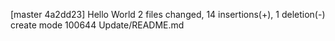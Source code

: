 [master 4a2dd23] Hello World
 2 files changed, 14 insertions(+), 1 deletion(-)
 create mode 100644 Update/README.md

